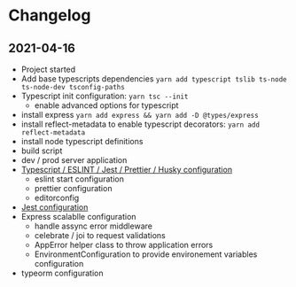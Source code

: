 # Changelog

## 2021-04-16

- Project started
- Add base typescripts dependencies `yarn add typescript tslib ts-node ts-node-dev tsconfig-paths`
- Typescript init configuration: `yarn tsc --init`
  - enable advanced options for typescript
- install express `yarn add express && yarn add -D @types/express`
- install reflect-metadata to enable typescript decorators: `yarn add reflect-metadata`
- install node typescript definitions
- build script
- dev / prod server application
- [Typescript / ESLINT / Jest / Prettier / Husky configuration](https://medium.com/@oxodesign/node-js-express-with-typescript-eslint-jest-prettier-and-husky-part-2-f129188ce404)
  - eslint start configuration
  - prettier configuration
  - editorconfig
- [Jest configuration](https://dev.to/ornio/node-js-express-with-typescript-eslint-jest-prettier-and-husky-part-3-1l8c)
- Express scalablle configuration
  - handle assync error middleware
  - celebrate / joi to request validations
  - AppError helper class to throw application errors
  - EnvironmentConfiguration to provide environement variables configuration
- typeorm configuration
